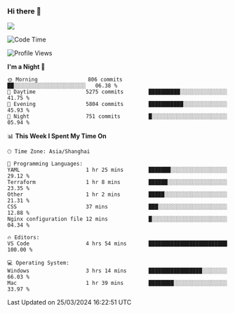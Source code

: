 ### Hi there 👋

<!--
**JJAYCHEN1e/jjaychen1e** is a ✨ _special_ ✨ repository because its `README.md` (this file) appears on your GitHub profile.

Here are some ideas to get you started:

- 🔭 I’m currently working on ...
- 🌱 I’m currently learning ...
- 👯 I’m looking to collaborate on ...
- 🤔 I’m looking for help with ...
- 💬 Ask me about ...
- 📫 How to reach me: ...
- 😄 Pronouns: ...
- ⚡ Fun fact: ...
-->

[![](https://github-readme-stats.vercel.app/api?username=jjaychen1e&show_icons=true)](https://github.com/jjaychen1e/github-readme-stats?count_private=true)

<!--START_SECTION:waka-->
![Code Time](http://img.shields.io/badge/Code%20Time-1%2C089%20hrs%2030%20mins-blue)

![Profile Views](http://img.shields.io/badge/Profile%20Views-2-blue)

**I'm a Night 🦉** 

```text
🌞 Morning                806 commits         ██░░░░░░░░░░░░░░░░░░░░░░░   06.38 % 
🌆 Daytime                5275 commits        ██████████░░░░░░░░░░░░░░░   41.75 % 
🌃 Evening                5804 commits        ███████████░░░░░░░░░░░░░░   45.93 % 
🌙 Night                  751 commits         █░░░░░░░░░░░░░░░░░░░░░░░░   05.94 % 
```


📊 **This Week I Spent My Time On** 

```text
🕑︎ Time Zone: Asia/Shanghai

💬 Programming Languages: 
YAML                     1 hr 25 mins        ███████░░░░░░░░░░░░░░░░░░   29.12 % 
Terraform                1 hr 8 mins         ██████░░░░░░░░░░░░░░░░░░░   23.35 % 
Other                    1 hr 2 mins         █████░░░░░░░░░░░░░░░░░░░░   21.31 % 
CSS                      37 mins             ███░░░░░░░░░░░░░░░░░░░░░░   12.88 % 
Nginx configuration file 12 mins             █░░░░░░░░░░░░░░░░░░░░░░░░   04.34 % 

🔥 Editors: 
VS Code                  4 hrs 54 mins       █████████████████████████   100.00 % 

💻 Operating System: 
Windows                  3 hrs 14 mins       █████████████████░░░░░░░░   66.03 % 
Mac                      1 hr 39 mins        ████████░░░░░░░░░░░░░░░░░   33.97 % 
```


 Last Updated on 25/03/2024 16:22:51 UTC
<!--END_SECTION:waka-->
